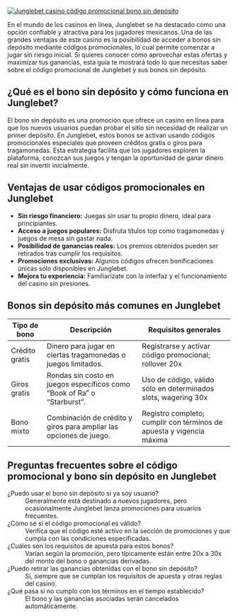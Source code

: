 [![Junglebet casino código promocional bono sin depósito](https://123-caf.pages.dev/gitsignup.png)](https://vrmoo.ru/Bt82HjjY)

<p>En el mundo de los casinos en línea, Junglebet se ha destacado como una opción confiable y atractiva para los jugadores mexicanos. Una de las grandes ventajas de este casino es la posibilidad de acceder a bonos sin depósito mediante códigos promocionales, lo cual permite comenzar a jugar sin riesgo inicial. Si quieres conocer cómo aprovechar estas ofertas y maximizar tus ganancias, esta guía te mostrará todo lo que necesitas saber sobre el código promocional de Junglebet y sus bonos sin depósito.</p>  <h2>¿Qué es el bono sin depósito y cómo funciona en Junglebet?</h2> <p>El bono sin depósito es una promoción que ofrece un casino en línea para que los nuevos usuarios puedan probar el sitio sin necesidad de realizar un primer depósito. En Junglebet, estos bonos se activan usando códigos promocionales especiales que proveen créditos gratis o giros para tragamonedas. Esta estrategia facilita que los jugadores exploren la plataforma, conozcan sus juegos y tengan la oportunidad de ganar dinero real sin invertir inicialmente.</p>  <h2>Ventajas de usar códigos promocionales en Junglebet</h2> <ul>   <li><strong>Sin riesgo financiero:</strong> Juegas sin usar tu propio dinero, ideal para principiantes.</li>   <li><strong>Acceso a juegos populares:</strong> Disfruta títulos top como tragamonedas y juegos de mesa sin gastar nada.</li>   <li><strong>Posibilidad de ganancias reales:</strong> Los premios obtenidos pueden ser retirados tras cumplir los requisitos.</li>   <li><strong>Promociones exclusivas:</strong> Algunos códigos ofrecen bonificaciones únicas sólo disponibles en Junglebet.</li>   <li><strong>Mejora tu experiencia:</strong> Familiarízate con la interfaz y el funcionamiento del casino sin presiones.</li> </ul>  <h2>Bonos sin depósito más comunes en Junglebet</h2> <table>   <thead>     <tr>       <th>Tipo de bono</th>       <th>Descripción</th>       <th>Requisitos generales</th>     </tr>   </thead>   <tbody>     <tr>       <td>Crédito gratis</td>       <td>Dinero para jugar en ciertas tragamonedas o juegos limitados.</td>       <td>Registrarse y activar código promocional; rollover 20x</td>     </tr>     <tr>       <td>Giros gratis</td>       <td>Rondas sin costo en juegos específicos como “Book of Ra” o “Starburst”.</td>       <td>Uso de código, válido sólo en determinados slots, wagering 30x</td>     </tr>     <tr>       <td>Bono mixto</td>       <td>Combinación de crédito y giros para ampliar las opciones de juego.</td>       <td>Registro completo; cumplir con términos de apuesta y vigencia máxima</td>     </tr>   </tbody> </table>  <h2>Preguntas frecuentes sobre el código promocional y bono sin depósito en Junglebet</h2> <dl>   <dt>¿Puedo usar el bono sin depósito si ya soy usuario?</dt>   <dd>Generalmente está destinado a nuevos jugadores, pero ocasionalmente Junglebet lanza promociones para usuarios frecuentes.</dd>   <dt>¿Cómo sé si el código promocional es válido?</dt>   <dd>Verifica que el código esté activo en la sección de promociones y que cumpla con las condiciones especificadas.</dd>   <dt>¿Cuáles son los requisitos de apuesta para estos bonos?</dt>   <dd>Varían según la promoción, pero típicamente están entre 20x a 30x del monto del bono o ganancias derivadas.</dd>   <dt>¿Puedo retirar las ganancias obtenidas con el bono sin depósito?</dt>   <dd>Sí, siempre que se cumplan los requisitos de apuesta y otras reglas del casino.</dd>   <dt>¿Qué pasa si no cumplo con los términos en el tiempo establecido?</dt>   <dd>El bono y las ganancias asociadas serán cancelados automáticamente.</dd> </dl>